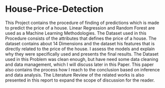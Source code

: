# House-Price-Detection
This Project contains the procedure of finding of predictions which is made to predict the price of a house. Linear Regression and Random Forest are used as a Machine Learning Methodologies. The Dataset used in this Procedure consists of the attributes that defines the price of a house. The dataset contains about 14 Dimensions and the dataset his features that is directly related to the price of the house. I assess the models and explain why they were specifically used and presents the final results. The Dataset used in this Problem was clean enough, but have need some data cleaning and data management, which I will discuss later in this Paper. This paper also contains the process how I reach to the conclusion based on inference and data analysis. The Literature Review of the related works is also presented in this report to expand the scope of discussion for the reader.
